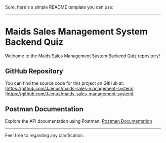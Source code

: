 Sure, here's a simple README template you can use:

---

# Maids Sales Management System Backend Quiz

Welcome to the Maids Sales Management System Backend Quiz repository!

## GitHub Repository
You can find the source code for this project on GitHub at:
[https://github.com/JJenus/maids-sales-management-system](https://github.com/JJenus/maids-sales-management-system)

## Postman Documentation
Explore the API documentation using Postman:
[Postman Documentation](https://documenter.getpostman.com/view/14571079/2sA35HW11o)

---

Feel free to regarding any clarification.